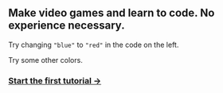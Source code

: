 ## Make video games and learn to code. No experience necessary.

Try changing `"blue"` to `"red"` in the code on the left.

Try some other colors.

### <div class="next">[Start the first tutorial →](#first-index)</div>
